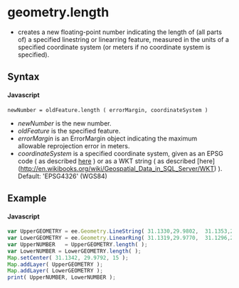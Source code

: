 # geometry.length
-  creates a new floating-point number indicating the length of (all parts of) a specified linestring or linearring feature, measured in the units of a specified coordinate system (or meters if no coordinate system is specified).

## Syntax

#### Javascript
```
newNumber = oldFeature.length ( errorMargin, coordinateSystem )
```
- *newNumber* is the new number.
- *oldFeature* is the specified feature.
- *errorMargin* is an ErrorMargin object indicating the maximum  
allowable reprojection error in meters.
- *coordinateSystem* is a specified coordinate system, given as an EPSG code ( as described [here](http://spatialreference.org/) ) or as a WKT string ( as described [here] (http://en.wikibooks.org/wiki/Geospatial_Data_in_SQL_Server/WKT) ).  Default:  'EPSG4326' (WGS84) 

## Example

#### Javascript
```javascript
var UpperGEOMETRY = ee.Geometry.LineString( 31.1330,29.9802,  31.1353,29.9802,  31.1353,29.9782,  31.1330,29.9782 );
var LowerGEOMETRY = ee.Geometry.LinearRing( 31.1319,29.9770,  31.1296,29.9770,  31.1296,29.9750,  31.1319,29.9750 );
var UpperNUMBER   = UpperGEOMETRY.length( );   
var LowerNUMBER = LowerGEOMETRY.length( );
Map.setCenter( 31.1342, 29.9792, 15 );   
Map.addLayer( UpperGEOMETRY ); 
Map.addLayer( LowerGEOMETRY );
print( UpperNUMBER, LowerNUMBER );

```

